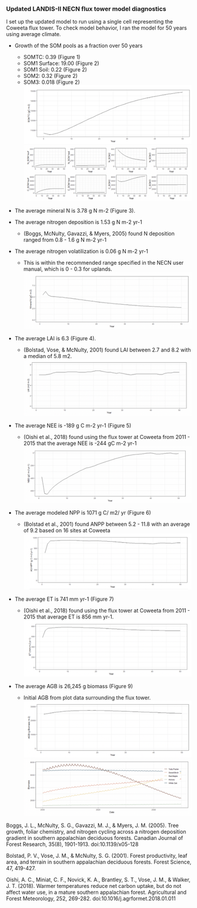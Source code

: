 ### Updated LANDIS-II NECN flux tower model diagnostics ###

I set up the updated model to run using a single cell representing the Coweeta flux tower. To check model behavior, I ran the model for 50 years using average climate. 

- Growth of the SOM pools as a fraction over 50 years 
    - SOMTC: 0.39 (Figure 1)
    - SOM1 Surface: 19.00 (Figure 2)
    - SOM1 Soil: 0.22 (Figure 2)
    - SOM2: 0.32 (Figure 2)
    - SOM3: 0.018 (Figure 2)
![My Image](/Models/Diagnostics/Figs/somtc.png)
![My Image](/Models/Diagnostics/Figs/som_pools.png)

- The average mineral N is 3.78 g N m-2 (Figure 3). 
- The average nitrogen deposition is 1.53 g N m-2 yr-1
    - (Boggs, McNulty, Gavazzi, & Myers, 2005) found N deposition ranged from 0.8 - 1.6 g N m-2 yr-1 
- The average nitrogen volatilization is 0.06 g N m-2 yr-1 
    - This is within the recommended range specified in the NECN user manual, which is  0 - 0.3 for uplands.
![My Image](/Models/Diagnostics/Figs/mineral_n.png)

- The average LAI is 6.3 (Figure 4). 
    - (Bolstad, Vose, & McNulty, 2001) found LAI between 2.7 and 8.2 with a median of 5.8 m2. 
![My Image](/Models/Diagnostics/Figs/lai.png)

- The average NEE is -189 g C m-2 yr-1 (Figure 5)
    - (Oishi et al., 2018) found using the flux tower at Coweeta from 2011 - 2015 that the average NEE is -244 gC m-2 yr-1 
![My Image](/Models/Diagnostics/Figs/nee.png)

- The average modeled NPP is 1071 g C/ m2/ yr (Figure 6)
    - (Bolstad et al., 2001) found ANPP between 5.2 - 11.8 with an average of 9.2 based on 16 sites at Coweeta 
![My Image](/Models/Diagnostics/Figs/npp.png)

- The average ET is 741 mm yr-1 (Figure 7)
    - (Oishi et al., 2018) found using the flux tower at Coweeta from 2011 - 2015 that average ET is 856 mm yr-1. 
![My Image](/Models/Diagnostics/Figs/et.png)

- The average AGB is 26,245 g biomass (Figure 9) 
    - Initial AGB from plot data surrounding the flux tower. 
![My Image](/Models/Diagnostics/Figs/agb.png)
![My Image](/Models/Diagnostics/Figs/spp_biomass.png)



Boggs, J. L., McNulty, S. G., Gavazzi, M. J., & Myers, J. M. (2005). Tree growth, foliar chemistry, and nitrogen cycling across a nitrogen deposition gradient in southern appalachian deciduous forests. Canadian Journal of Forest Research, 35(8), 1901-1913. doi:10.1139/x05-128

Bolstad, P. V., Vose, J. M., & McNulty, S. G. (2001). Forest productivity, leaf area, and terrain in southern appalachian deciduous forests. Forest Science, 47, 419-427. 

Oishi, A. C., Miniat, C. F., Novick, K. A., Brantley, S. T., Vose, J. M., & Walker, J. T. (2018). Warmer temperatures reduce net carbon uptake, but do not affect water use, in a mature southern appalachian forest. Agricultural and Forest Meteorology, 252, 269-282. doi:10.1016/j.agrformet.2018.01.011


